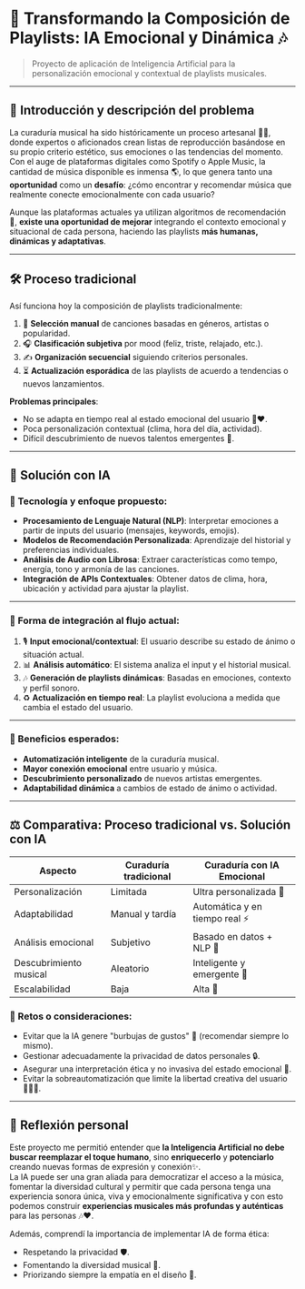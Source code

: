 # 🎵 Transformando la Composición de Playlists: IA Emocional y Dinámica 🎶

> Proyecto de aplicación de Inteligencia Artificial para la personalización emocional y contextual de playlists musicales.

---

## 📜 Introducción y descripción del problema

La curaduría musical ha sido históricamente un proceso artesanal 🎨🎶, donde expertos o aficionados crean listas de reproducción basándose en su propio criterio estético, sus emociones o las tendencias del momento.  
Con el auge de plataformas digitales como Spotify o Apple Music, la cantidad de música disponible es inmensa 🌎, lo que genera tanto una **oportunidad** como un **desafío**: ¿cómo encontrar y recomendar música que realmente conecte emocionalmente con cada usuario?

Aunque las plataformas actuales ya utilizan algoritmos de recomendación 🎯, **existe una oportunidad de mejorar** integrando el contexto emocional y situacional de cada persona, haciendo las playlists **más humanas, dinámicas y adaptativas**.

---

## 🛠️ Proceso tradicional

Así funciona hoy la composición de playlists tradicionalmente:

1. 🎵 **Selección manual** de canciones basadas en géneros, artistas o popularidad.
2. 🎧 **Clasificación subjetiva** por mood (feliz, triste, relajado, etc.).
3. ✍️ **Organización secuencial** siguiendo criterios personales.
4. ⏳ **Actualización esporádica** de las playlists de acuerdo a tendencias o nuevos lanzamientos.

**Problemas principales**:
- No se adapta en tiempo real al estado emocional del usuario 🧠❤️.
- Poca personalización contextual (clima, hora del día, actividad).
- Difícil descubrimiento de nuevos talentos emergentes 🌱.

---

## 🤖 Solución con IA

### 🚀 Tecnología y enfoque propuesto:

- **Procesamiento de Lenguaje Natural (NLP)**: Interpretar emociones a partir de inputs del usuario (mensajes, keywords, emojis).
- **Modelos de Recomendación Personalizada**: Aprendizaje del historial y preferencias individuales.
- **Análisis de Audio con Librosa**: Extraer características como tempo, energía, tono y armonía de las canciones.
- **Integración de APIs Contextuales**: Obtener datos de clima, hora, ubicación y actividad para ajustar la playlist.

---

### 🔗 Forma de integración al flujo actual:

1. 🎙️ **Input emocional/contextual**: El usuario describe su estado de ánimo o situación actual.
2. 📊 **Análisis automático**: El sistema analiza el input y el historial musical.
3. 🎶 **Generación de playlists dinámicas**: Basadas en emociones, contexto y perfil sonoro.
4. ♻️ **Actualización en tiempo real**: La playlist evoluciona a medida que cambia el estado del usuario.

---

### 🎯 Beneficios esperados:

- **Automatización inteligente** de la curaduría musical.
- **Mayor conexión emocional** entre usuario y música.
- **Descubrimiento personalizado** de nuevos artistas emergentes.
- **Adaptabilidad dinámica** a cambios de estado de ánimo o actividad.

---

## ⚖️ Comparativa: Proceso tradicional vs. Solución con IA

| Aspecto                  | Curaduría tradicional          | Curaduría con IA Emocional    |
|--------------------------|--------------------------------|-------------------------------|
| Personalización          | Limitada                       | Ultra personalizada 🎯        |
| Adaptabilidad            | Manual y tardía                | Automática y en tiempo real ⚡|
| Análisis emocional       | Subjetivo                      | Basado en datos + NLP 🧠      |
| Descubrimiento musical   | Aleatorio                      | Inteligente y emergente 🌱    |
| Escalabilidad            | Baja                           | Alta 🚀                       |

### 🧩 Retos o consideraciones:
- Evitar que la IA genere "burbujas de gustos" 🎈 (recomendar siempre lo mismo).
- Gestionar adecuadamente la privacidad de datos personales 🔒.
- Asegurar una interpretación ética y no invasiva del estado emocional 🙌.
- Evitar la sobreautomatización que limite la libertad creativa del usuario🙇🏽‍♀️. 

---

## 💬 Reflexión personal

Este proyecto me permitió entender que **la Inteligencia Artificial no debe buscar reemplazar el toque humano**, sino **enriquecerlo** y **potenciarlo** creando nuevas formas de expresión y conexión✨.  
La IA puede ser una gran aliada para democratizar el acceso a la música, fomentar la diversidad cultural y permitir que cada persona tenga una experiencia sonora única, viva y emocionalmente significativa y con esto podemos construir **experiencias musicales más profundas y auténticas** para las personas 🎶❤️.

Además, comprendí la importancia de implementar IA de forma ética:
- Respetando la privacidad 🛡️.
- Fomentando la diversidad musical 🎼.
- Priorizando siempre la empatía en el diseño 🤝.


